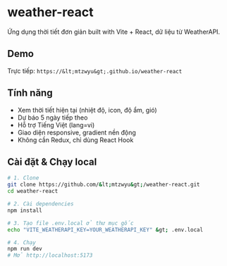 # weather-react

Ứng dụng thời tiết đơn giản built with Vite + React, dữ liệu từ WeatherAPI.

## Demo

Trực tiếp: `https://&lt;mtzwyu&gt;.github.io/weather-react`

## Tính năng

- Xem thời tiết hiện tại (nhiệt độ, icon, độ ẩm, gió)
- Dự báo 5 ngày tiếp theo
- Hỗ trợ Tiếng Việt (lang=vi)
- Giao diện responsive, gradient nền động
- Không cần Redux, chỉ dùng React Hook

## Cài đặt & Chạy local

```bash
# 1. Clone
git clone https://github.com/&lt;mtzwyu&gt;/weather-react.git
cd weather-react

# 2. Cài dependencies
npm install

# 3. Tạo file .env.local ở thư mục gốc
echo "VITE_WEATHERAPI_KEY=YOUR_WEATHERAPI_KEY" &gt; .env.local

# 4. Chạy
npm run dev
# Mở http://localhost:5173
